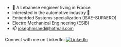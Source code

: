 - 👋 A Lebanese engineer living in France
- Interested in the automotive industry :red_car:
- Embedded Systems specialization (ISAE-SUPAERO)
- Electro Mechanical Engineering (ESIB)
- 📫 josephmsaed@hotmail.com

Connect with me on LinkedIn:
[![LinkedIn](https://img.shields.io/badge/LinkedIn-YourLinkedInProfile-blue?style=flat-square&logo=linkedin)](https://www.linkedin.com/in/joseph-msaed/)


<!---
josephmsaed/josephmsaed is a ✨ special ✨ repository because its `README.md` (this file) appears on your GitHub profile.
You can click the Preview link to take a look at your changes.
--->


